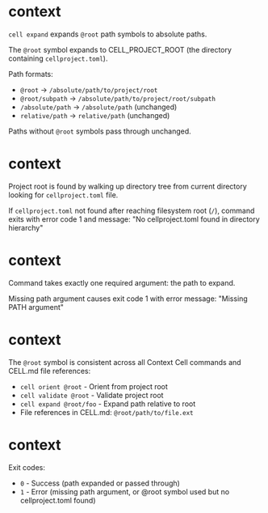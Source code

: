 # context

`cell expand` expands `@root` path symbols to absolute paths.

The `@root` symbol expands to CELL_PROJECT_ROOT (the directory containing `cellproject.toml`).

Path formats:
- `@root` → `/absolute/path/to/project/root`
- `@root/subpath` → `/absolute/path/to/project/root/subpath`
- `/absolute/path` → `/absolute/path` (unchanged)
- `relative/path` → `relative/path` (unchanged)

Paths without `@root` symbols pass through unchanged.

# context

Project root is found by walking up directory tree from current directory looking for `cellproject.toml` file.

If `cellproject.toml` not found after reaching filesystem root (`/`), command exits with error code 1 and message: "No cellproject.toml found in directory hierarchy"

# context

Command takes exactly one required argument: the path to expand.

Missing path argument causes exit code 1 with error message: "Missing PATH argument"

# context

The `@root` symbol is consistent across all Context Cell commands and CELL.md file references:
- `cell orient @root` - Orient from project root
- `cell validate @root` - Validate project root
- `cell expand @root/foo` - Expand path relative to root
- File references in CELL.md: `@root/path/to/file.ext`

# context

Exit codes:
- `0` - Success (path expanded or passed through)
- `1` - Error (missing path argument, or @root symbol used but no cellproject.toml found)
